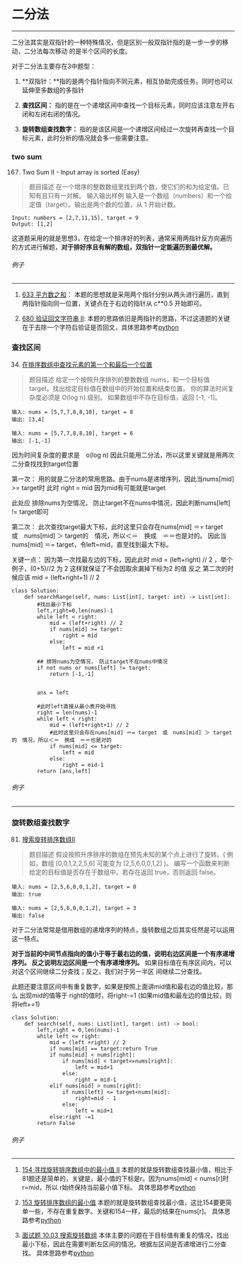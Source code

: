 # 二分法
---

二分法其实是双指针的一种特殊情况，但是区别一般双指针指的是一步一步的移动，二分法每次移动
的是半个区间的长度。

对于二分法主要存在3中题型：

1. **双指针：**指的是两个指针指向不同元素，相互协助完成任务。同时也可以延伸至多数组的多指针

2. **查找区间：** 指的是在一个递增区间中查找一个目标元素，同时应该注意左开右闭和左闭右闭的情况。

3. **旋转数组查找数字：** 指的是该区间是一个递增区间经过一次旋转再查找一个目标元素，此时分析的情况就会多一些需要注意。

### two sum
167. Two Sum II - Input array is sorted (Easy)
> 题目描述
> 在一个增序的整数数组里找到两个数，使它们的和为给定值。已知有且只有一对解。
> 输入输出样例
> 输入是一个数组（numbers）和一个给定值（target）。输出是两个数的位置，从 1 开始计数。

```
Input: numbers = [2,7,11,15], target = 9
Output: [1,2]

```

这道题采用的就是思想3，在给定一个排序好的列表，通常采用两指针反方向遍历的方式进行解题，**对于排好序且有解的数组，双指针一定能遍历到最优解。**

######  例子
------
1.  [633 平方数之和](https://leetcode-cn.com/problems/sum-of-square-numbers)：
	本题的思想就是采用两个指针分别从两头进行遍历，直到两指针指向同一位置，关键点在于右边的指针从 c**0.5 开始即可。

2. [680 验证回文字符串 Ⅱ](https://leetcode-cn.com/problems/valid-palindrome-ii/):
	本题的思路依旧是两指针的思路，不过这道题的关键在于去除一个字符后验证是否回文，具体思路参考[python](./daily/680_2020-07-02.md)




###  查找区间
34. [在排序数组中查找元素的第一个和最后一个位置](https://leetcode-cn.com/problems/find-first-and-last-position-of-element-in-sorted-array/)
> 题目描述
> 给定一个按照升序排列的整数数组 nums，和一个目标值 target。找出给定目标值在数组中的开始位置和结束位置。
> 你的算法时间复杂度必须是 O(log n) 级别。
> 如果数组中不存在目标值，返回 [-1, -1]。
 

```
输入: nums = [5,7,7,8,8,10], target = 8
输出: [3,4]

输入: nums = [5,7,7,8,8,10], target = 6
输出: [-1,-1]
```
因为时间复杂度的要求是　o(log n) 因此只能用二分法，所以这里关键就是用两次二分查找找到target位置

第一次：
	用的就是二分法的常用思路。由于nums是递增序列，因此当nums[mid] >= target时 此时 right = mid 因为mid有可能就是target

此处应 排除nums为空情况， 防止target不在nums中情况，因此判断nums[left] != target即可

第二次：
	此次查找target最大下标，此时这里只会存在nums[mid] ＝= target　或　nums[mid] ＞ target的　情况，所以＜＝　换成　＝＝也是对的。
	因此当nums[mid] ＝= target，令left=mid，直至找到最大下标。
	
关键一点：
	因为第一次找最左边的下标，因此此时 mid = (left+right) // 2 ，举个例子，(0+5)//2 为 2 这样就保证了不会因取余漏掉下标为2 的值
	反之 第二次的时候应该 mid = (left+right+1) // 2 
```
class Solution:
    def searchRange(self, nums: List[int], target: int) -> List[int]:
		#找出最小下标
        left,right=0,len(nums)-1
        while left < right:
            mid = (left+right) // 2
            if nums[mid] >= target:
                right = mid
            else:
                left = mid +1
				
		## 排除nums为空情况， 防止target不在nums中情况
        if not nums or nums[left] != target:
            return [-1,-1]
			
		
        ans = left
		
		#此时left直接从最小表开始寻找
        right = len(nums)-1
        while left < right:
            mid = (left+right+1) // 2
			#此时这里只会存在nums[mid] ＝= target　或　nums[mid] ＞ target的　情况，所以＜＝　换成　＝＝也是对的
            if nums[mid] <= target:
                left = mid
            else:
                right = mid-1
        return [ans,left]
```

######  例子
------
 
###  旋转数组查找数字
81. [搜索旋转排序数组II](https://leetcode-cn.com/problems/search-in-rotated-sorted-array-ii/)
> 题目描述
> 假设按照升序排序的数组在预先未知的某个点上进行了旋转。( 例如，数组 [0,0,1,2,2,5,6] 可能变为 [2,5,6,0,0,1,2] )。
> 编写一个函数来判断给定的目标值是否存在于数组中。若存在返回 true，否则返回 false。
 
```
输入: nums = [2,5,6,0,0,1,2], target = 0
输出: true

输入: nums = [2,5,6,0,0,1,2], target = 3
输出: false
```

对于二分法常常是借用数组的递增序列的特点，旋转数组之后其实任然是可以运用这一特点。

**对于当前的中间节点指向的值小于等于最右边的值，说明右边区间是一个有序递增序列。
反之说明左边区间是一个有序递增序列。** 如果目标值在有序区间内，可以对这个区间继续二分查找；反之，我们对于另一半区
间继续二分查找。

此题还要注意区间中有重复数字，如果是按照上面讲mid值和最右边的值比较，那么 出现mid的值等于 right的值时，将right-=1
(如果mid值和最左边的值比较，则将left+=1)

```
class Solution:
    def search(self, nums: List[int], target: int) -> bool:
        left,right = 0,len(nums)-1
        while left <= right:
            mid = (left +right) // 2
            if nums[mid] == target:return True
            if nums[mid] < nums[right]:
                if nums[mid] < target<=nums[right]:
                    left = mid+1
                else:
                    right = mid-1
            elif nums[mid] > nums[right]:
                if nums[left] <= target<nums[mid]:
                    right=mid - 1
                else:
                    left = mid+1
            else:right -=1
        return False
```


######  例子
------
1.  [154 寻找旋转排序数组中的最小值 II](https://leetcode-cn.com/problems/find-minimum-in-rotated-sorted-array-ii/)
	本题的就是旋转数组查找最小值，相比于81题还是简单的，关键是，最小值的下标是r。因为nums[mid] < nums[r]时 r=mid，所以
	r始终保持当前最小值下标。 具体思路参考[python](./daily/154_2020-07-10.md)

2.  [153 旋转排序数组的最小值](https://leetcode-cn.com/problems/search-in-rotated-sorted-array-ii/)
	本题的就是旋转数组查找最小值，这比154要更简单一些，不存在重复数字。关键和154一样，最后的结果在nums[r]。
	具体思路参考[python](./daily/153_2020-04-07.md)
	
3.   [面试题 10.03 搜索旋转数组](https://leetcode-cn.com/problems/search-rotate-array-lcci/)
     本体主要的问题在于目标值有重复的情况，找出最小下标，因此在需要判断左区间的情况。根据左区间是否递增进行二分查找。
     具体思路参考[python](./daily/面试题1003_2020-07-20.md)
 